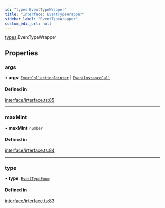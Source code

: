 ```yaml
---
id: "types.EventTypeWrapper"
title: "Interface: EventTypeWrapper"
sidebar_label: "EventTypeWrapper"
custom_edit_url: null
---
```


[types](../namespaces/types.md).EventTypeWrapper

## Properties

### args

• **args**: [`EventCollectionPointer`](types.EventCollectionPointer.md) \| [`EventInstanceCall`](types.EventInstanceCall.md)

#### Defined in

[interface/interface.ts:85](https://github.com/CityOfZion/isengard/blob/78e7dfb/sdk/src/interface/interface.ts#L85)

___

### maxMint

• **maxMint**: `number`

#### Defined in

[interface/interface.ts:84](https://github.com/CityOfZion/isengard/blob/78e7dfb/sdk/src/interface/interface.ts#L84)

___

### type

• **type**: [`EventTypeEnum`](../enums/types.EventTypeEnum.md)

#### Defined in

[interface/interface.ts:83](https://github.com/CityOfZion/isengard/blob/78e7dfb/sdk/src/interface/interface.ts#L83)
